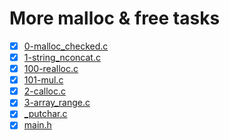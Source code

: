 # More malloc & free tasks

- [X] [0-malloc_checked.c](0-malloc_checked.c)
- [x] [1-string_nconcat.c](1-string_nconcat.c)
- [x] [100-realloc.c](100-realloc.c)
- [x] [101-mul.c](101-mul.c)
- [x] [2-calloc.c](2-calloc.c)
- [x] [3-array_range.c](3-array_range.c)
- [x] [_putchar.c](_putchar.c)
- [x] [main.h](main.h)
